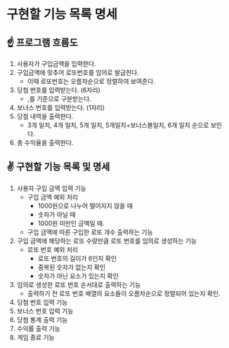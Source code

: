# 구현할 기능 목록 명세

## ☝️ 프로그램 흐름도

1. 사용자가 구입금액을 입력한다.
2. 구입금액에 맞추어 로또번호를 임의로 발급한다.
   - 이때 로또번호는 오름차순으로 정렬하여 보여준다.
3. 당첨 번호를 입력받는다. (6자리)
   - ,를 기준으로 구분받는다.
4. 보너스 번호를 입력받는다. (1자리)
5. 당첨 내역을 출력한다.
   - 3개 일치, 4개 일치, 5개 일치, 5개일치+보너스볼일치, 6개 일치 순으로 보인다.
6. 총 수익율을 출력한다.

## ✌️ 구현할 기능 목록 및 명세

1. 사용자 구입 금액 입력 기능
   - 구입 금액 예외 처리
     - 1000원으로 나누어 떨어지지 않을 때
     - 숫자가 아닐 때
     - 1000원 미만인 금액일 때.
   - 구입 금액에 따른 구입한 로또 개수 출력하는 기능
2. 구입 금액에 해당하는 로또 수량만큼 로또 번호를 임의로 생성하는 기능
   - 로또 번호 예외 처리
     - 로또 번호의 길이가 6인지 확인
     - 중복된 숫자가 없는지 확인
     - 숫자가 아닌 요소가 있는지 확인
3. 임의로 생성한 로또 번호 순서대로 출력하는 기능
   - 출력하기 전 로또 번호 배열의 요소들이 오름차순으로 정렬되어 있는지 확인.
4. 당첨 번호 입력 기능
5. 보너스 번호 입력 기능
6. 당첨 통계 출력 기능
7. 수익률 출력 기능
8. 게임 종료 기능
